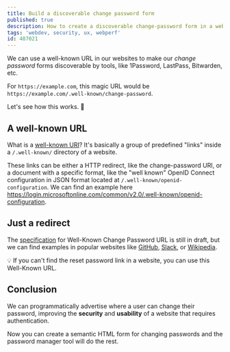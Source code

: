 ```yaml
---
title: Build a discoverable change password form
published: true
description: How to create a discoverable change-password form in a website.
tags: 'webdev, security, ux, webperf'
id: 487021
---
```


We can use a well-known URL in our websites to make our _change password_ forms discoverable by tools, like 1Password, LastPass, Bitwarden, etc.

For `https://example.com`, this magic URL would be `https://example.com/.well-known/change-password`.

Let's see how this works. 💪

## A well-known URL

What is a [well-known URI](https://ldapwiki.com/wiki/Well-Known%20URIs)? It's basically a group of predefined "links" inside a `/.well-known/` directory of a website.

These links can be either a HTTP redirect, like the change-password URI, or a document with a specific format, like the "well known" OpenID Connect configuration in JSON format located at `/.well-known/openid-configuration`. We can find an example here <https://login.microsoftonline.com/common/v2.0/.well-known/openid-configuration>.

## Just a redirect

The [specification](https://w3c.github.io/webappsec-change-password-url/) for Well-Known Change Password URL is still in draft, but we can find examples in popular websites like [GitHub](https://github.com/.well-known/change-password), [Slack](https://slack.com/.well-known/change-password), or [Wikipedia](https://wikipedia.org/.well-known/change-password).

💡 If you can't find the reset password link in a website, you can use this Well-Known URL.

## Conclusion

We can programmatically advertise where a user can change their password, improving the **security** and **usability** of a website that requires authentication.

Now you can create a semantic HTML form for changing passwords and the password manager tool will do the rest.
